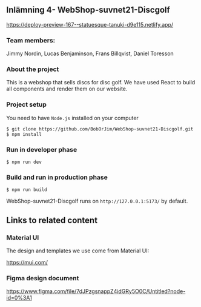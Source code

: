 ## Inlämning 4- WebShop-suvnet21-Discgolf

https://deploy-preview-167--statuesque-tanuki-d9e115.netlify.app/

### Team members:

Jimmy Nordin, Lucas Benjaminson, Frans Billqvist, Daniel Toresson

### About the project

This is a webshop that sells discs for disc golf. We have used React to build all components and render them on our website.

### Project setup

You need to have `Node.js` installed on your computer

```
$ git clone https://github.com/BobOrJim/WebShop-suvnet21-Discgolf.git
$ npm install
```

### Run in developer phase

```
$ npm run dev
```

### Build and run in production phase

```
$ npm run build
```

WebShop-suvnet21-Discgolf runs on `http://127.0.0.1:5173/` by default.

## Links to related content

### Material UI

The design and templates we use come from Material UI:

https://mui.com/

### Figma design document

https://www.figma.com/file/7dJPzgsnappZ4idGRy5O0C/Untitled?node-id=0%3A1
